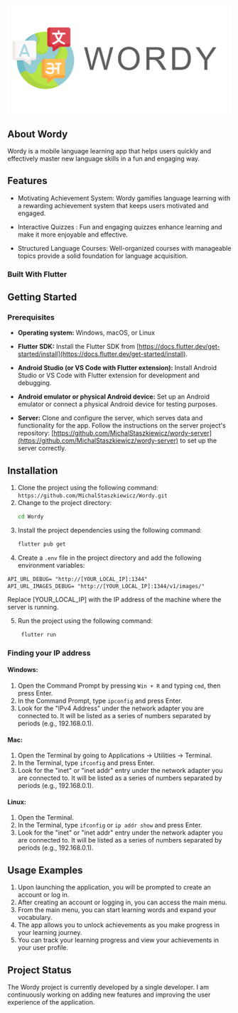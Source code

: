 <!-- PROJECT LOGO -->
<br />
<div align="center">
  <a href="https://github.com/othneildrew/Best-README-Template">
    <img src="assets/logo.png" alt="Logo">
  </a>

</div>

## About Wordy

Wordy is a mobile language learning app that helps users quickly and effectively master new language skills in a fun and engaging way.

## Features

- Motivating Achievement System: Wordy gamifies language learning with a rewarding achievement system that keeps users motivated and engaged.

- Interactive Quizzes : Fun and engaging quizzes enhance learning and make it more enjoyable and effective.

- Structured Language Courses: Well-organized courses with manageable topics provide a solid foundation for language acquisition.

### Built With Flutter

## Getting Started

### Prerequisites

- **Operating system:** Windows, macOS, or Linux

- **Flutter SDK:** Install the Flutter SDK from [https://docs.flutter.dev/get-started/install](https://docs.flutter.dev/get-started/install).

- **Android Studio (or VS Code with Flutter extension):** Install Android Studio or VS Code with Flutter extension for development and debugging.

- **Android emulator or physical Android device:** Set up an Android emulator or connect a physical Android device for testing purposes.

- **Server:** Clone and configure the server, which serves data and functionality for the app. Follow the instructions on the server project's repository: [https://github.com/MichalStaszkiewicz/wordy-server](https://github.com/MichalStaszkiewicz/wordy-server) to set up the server correctly.

## Installation

1. Clone the project using the following command:
   `https://github.com/MichalStaszkiewicz/Wordy.git`
2. Change to the project directory:
   ```sh
   cd Wordy
   ```
3. Install the project dependencies using the following command:
   ```sh
   flutter pub get
   ```
4. Create a `.env` file in the project directory and add the following environment variables:

```env
API_URL_DEBUG= "http://[YOUR_LOCAL_IP]:1344"
API_URL_IMAGES_DEBUG= "http://[YOUR_LOCAL_IP]:1344/v1/images/"
```

Replace [YOUR_LOCAL_IP] with the IP address of the machine where the server is running.

5. Run the project using the following command:
   ```sh
    flutter run
   ```

### Finding your IP address

#### Windows:

1. Open the Command Prompt by pressing `Win + R` and typing `cmd`, then press Enter.
2. In the Command Prompt, type `ipconfig` and press Enter.
3. Look for the "IPv4 Address" under the network adapter you are connected to. It will be listed as a series of numbers separated by periods (e.g., 192.168.0.1).

#### Mac:

1. Open the Terminal by going to Applications -> Utilities -> Terminal.
2. In the Terminal, type `ifconfig` and press Enter.
3. Look for the "inet" or "inet addr" entry under the network adapter you are connected to. It will be listed as a series of numbers separated by periods (e.g., 192.168.0.1).

#### Linux:

1. Open the Terminal.
2. In the Terminal, type `ifconfig` or `ip addr show` and press Enter.
3. Look for the "inet" or "inet addr" entry under the network adapter you are connected to. It will be listed as a series of numbers separated by periods (e.g., 192.168.0.1).

## Usage Examples

1. Upon launching the application, you will be prompted to create an account or log in.
2. After creating an account or logging in, you can access the main menu.
3. From the main menu, you can start learning words and expand your vocabulary.
4. The app allows you to unlock achievements as you make progress in your learning journey.
5. You can track your learning progress and view your achievements in your user profile.

## Project Status

The Wordy project is currently developed by a single developer. I am continuously working on adding new features and improving the user experience of the application.

```

```

